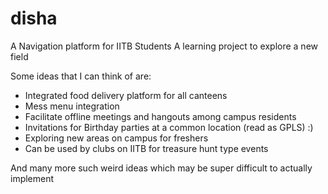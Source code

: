 # disha
A Navigation platform for IITB Students
A learning project to explore a new field


Some ideas that I can think of are:


* Integrated food delivery platform for all canteens
* Mess menu integration 
* Facilitate offline meetings and hangouts among campus residents
* Invitations for Birthday parties at a common location (read as GPLS) :)
* Exploring new areas on campus for freshers
* Can be used by clubs on IITB for treasure hunt type events


And many more such weird ideas which may be super difficult to actually implement
